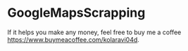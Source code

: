 # GoogleMapsScrapping
If it helps you make any money, feel free to buy me a coffee https://www.buymeacoffee.com/kolaravi04d.
